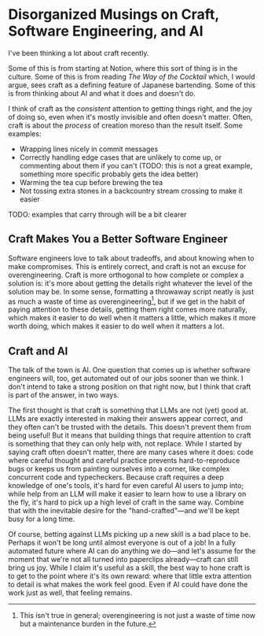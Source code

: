# Disorganized Musings on Craft, Software Engineering, and AI

I've been thinking a lot about craft recently.

Some of this is from starting at Notion, where this sort of thing is in the culture. Some of this is from reading _The Way of the Cocktail_ which, I would argue, sees craft as a defining feature of Japanese bartending. Some of this is from thinking about AI and what it does and doesn't do.

I think of craft as the _consistent_ attention to getting things right, and the joy of doing so, even when it's mostly invisible and often doesn't matter. Often, craft is about the *process* of creation moreso than the result itself. Some examples:

- Wrapping lines nicely in commit messages
- Correctly handling edge cases that are unlikely to come up, or commenting about them if you can't (TODO: this is not a great example, something more specific probably gets the idea better)
- Warming the tea cup before brewing the tea
- Not tossing extra stones in a backcountry stream crossing to make it easier

TODO: examples that carry through will be a bit clearer

## Craft Makes You a Better Software Engineer

Software engineers love to talk about tradeoffs, and about knowing when to make compromises. This is entirely correct, and craft is not an excuse for overengineering. Craft is more orthogonal to how complete or complex a solution is: it's more about getting the details right whatever the level of the solution may be. In some sense, formatting a throwaway script neatly is just as much a waste of time as overengineering[^waste], but if we get in the habit of paying attention to these details, getting them right comes more naturally, which makes it easier to do well when it matters a little, which makes it more worth doing, which makes it easier to do well when it matters a lot.

## Craft and AI

The talk of the town is AI. One question that comes up is whether software engineers will, too, get automated out of our jobs sooner than we think. I don't intend to take a strong position on that right now, but I think that craft is part of the answer, in two ways.

The first thought is that craft is something that LLMs are not (yet) good at. LLMs are exactly interested in making their answers appear correct, and they often can't be trusted with the details. This doesn't prevent them from being useful! But it means that building things that require attention to craft is something that they can only help with, not replace. While I started by saying craft often doesn't matter, there are many cases where it does: code where careful thought and careful practice prevents hard-to-reproduce bugs or keeps us from painting ourselves into a corner, like complex concurrent code and typecheckers. Because craft requires a deep knowledge of one's tools, it's hard for even careful AI users to jump into; while help from an LLM will make it easier to learn how to use a library on the fly, it's hard to pick up a high level of craft in the same way. Combine that with the inevitable desire for the "hand-crafted"—and we'll be kept busy for a long time.

Of course, betting against LLMs picking up a new skill is a bad place to be. Perhaps it won't be long until almost everyone is out of a job! In a fully automated future where AI can do anything we do—and let's assume for the moment that we're not all turned into paperclips already—craft can still bring us joy. While I claim it's useful as a skill, the best way to hone craft is to get to the point where it's its own reward: where that little extra attention to detail is what makes the work feel good. Even if AI could have done the work just as well, that feeling remains.

[^waste]: This isn't true in general; overengineering is not just a waste of time now but a maintenance burden in the future.
